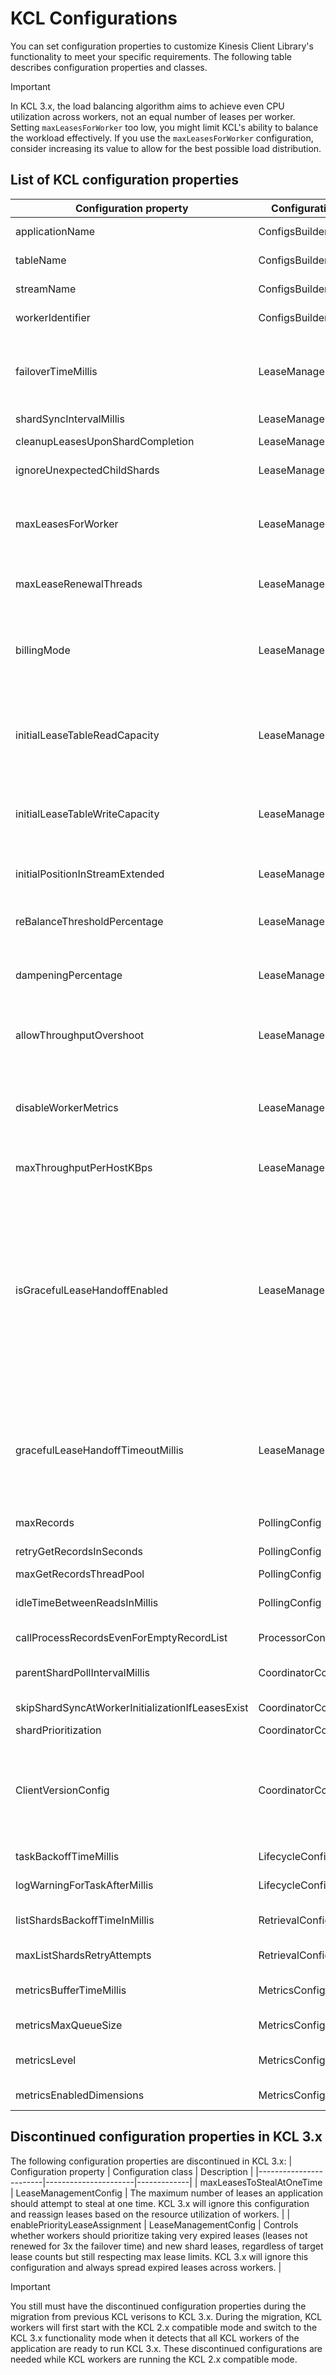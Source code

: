 # KCL Configurations

You can set configuration properties to customize Kinesis Client Library's functionality to meet your specific requirements. The following table describes configuration properties and classes.

> [!Important]
> In KCL 3.x, the load balancing algorithm aims to achieve even CPU utilization across workers, not an equal number of leases per worker. Setting `maxLeasesForWorker` too low, you might limit KCL's ability to balance the workload effectively. If you use the `maxLeasesForWorker` configuration, consider increasing its value to allow for the best possible load distribution.

## List of KCL configuration properties
| Configuration property | Configuration class | Description | Default value |
|---|---|---|---:|
| applicationName | ConfigsBuilder | The name for this the KCL application. Used as the default for the tableName and consumerName. | N/A |
| tableName | ConfigsBuilder | Allows overriding the table name used for the Amazon DynamoDB lease table. | N/A |
| streamName | ConfigsBuilder | The name of the stream that this application processes records from. | N/A |
| workerIdentifier | ConfigsBuilder | A unique identifier that represents this instantiation of the application processor. This must be unique. | N/A |
| failoverTimeMillis | LeaseManagementConfig | The number of milliseconds that must pass before you can consider a lease owner to have failed. For applications that have a large number of shards, this may be set to a higher number to reduce the number of DynamoDB IOPS required for tracking leases. | 10000 (10 seconds) |
| shardSyncIntervalMillis | LeaseManagementConfig | The time between shard sync calls. | 60000 (60 seconds) |
| cleanupLeasesUponShardCompletion | LeaseManagementConfig | When set, leases are removed as soon as the child leases have started processing. | TRUE |
| ignoreUnexpectedChildShards | LeaseManagementConfig | When set, child shards that have an open shard are ignored. This is primarily for DynamoDB Streams. | FALSE |
| maxLeasesForWorker | LeaseManagementConfig | The maximum number of leases a single worker should accept. Setting it too low may cause data loss if workers can't process all shards, and lead to a suboptimal lease assignment among workers. Consider total shard count, number of workers, and worker processing capacity when configuring it. | Unlimited |
| maxLeaseRenewalThreads | LeaseManagementConfig | Controls the size of the lease renewer thread pool. The more leases that your application could take, the larger this pool should be. | 20 |
| billingMode | LeaseManagementConfig | Determines the capacity mode of the lease table created in DynamoDB. There are two options: on-demand mode (PAY_PER_REQUEST) and provisioned mode. We recommend using the default setting of on-demand mode because it automatically scales to accommodate your workload without the need for capacity planning. | PAY_PER_REQUEST (on-demand mode) |
| initialLeaseTableReadCapacity | LeaseManagementConfig | The DynamoDB read capacity that is used if the Kinesis Client Library needs to create a new DynamoDB lease table with provisioned capacity mode. You can ignore this configuration if you are using the default on-demand capacity mode in billingMode configuration. | 10 |
| initialLeaseTableWriteCapacity | LeaseManagementConfig | The DynamoDB read capaciy that is used if the Kinesis Client Library needs to create a new DynamoDB lease table. You can ignore this configuration if you are using the default on-demand capacity mode in billingMode configuration. | 10 |
| initialPositionInStreamExtended | LeaseManagementConfig | The initial position in the stream that the application should start at. This is only used during initial lease creation. | InitialPositionInStream.TRIM_HORIZON |
| reBalanceThresholdPercentage | LeaseManagementConfig | A percentage value that determines when the load balancing algorithm should consider reassigning shards among workers.  This is a new configuration introduced in KCL 3.x. | 10 |
| dampeningPercentage | LeaseManagementConfig | A percentage value that is used to dampen the amount of load that will be moved from the overloaded worker in a single rebalance operation.  This is a new configuration introduced in KCL 3.x. | 60 |
| allowThroughputOvershoot | LeaseManagementConfig | Determines whether additional lease still needs to be taken from the overloaded worker even if it causes total amount of lease throughput taken to exceed the desired throughput amount.  This is a new configuration introduced in KCL 3.x. | TRUE |
| disableWorkerMetrics | LeaseManagementConfig | Determines if KCL should ignore resource metrics from workers (such as CPU utilization) when reassigning leases and load balancing. Set this to TRUE if you want to prevent KCL from load balancing based on CPU utilization.  This is a new configuration introduced in KCL 3.x. | FALSE |
| maxThroughputPerHostKBps | LeaseManagementConfig | Amount of the maximum throughput to assign to a worker during the lease assignment.  This is a new configuration introduced in KCL 3.x. | Unlimited |
| isGracefulLeaseHandoffEnabled | LeaseManagementConfig | Controls the behavior of lease handoff between workers. When set to true, KCL will attempt to gracefully transfer leases by allowing the shard's RecordProcessor sufficient time to complete processing before handing off the lease to another worker. This can help ensure data integrity and smooth transitions but may increase handoff time. When set to false, the lease will be handed off immediately without waiting for the RecordProcessor to shut down gracefully. This can lead to faster handoffs but may risk incomplete processing.  Note: Checkpointing must be implemented inside the shutdownRequested() method of the RecordProcessor to get benefited from the graceful lease handoff feature.  This is a new configuration introduced in KCL 3.x. | TRUE |
| gracefulLeaseHandoffTimeoutMillis | LeaseManagementConfig | Specifies the minimum time (in milliseconds) to wait for the current shard's RecordProcessor to gracefully shut down before forcefully transferring the lease to the next owner.   If your processRecords method typically runs longer than the default value, consider increasing this setting. This ensures the RecordProcessor has sufficient time to complete its processing before the lease transfer occurs.  This is a new configuration introduced in KCL 3.x. | 30000 (30 seconds) |
| maxRecords | PollingConfig | Allows setting the maximum number of records that Kinesis returns. | 10000 |
| retryGetRecordsInSeconds | PollingConfig | Configures the delay between GetRecords attempts for failures. | none |
| maxGetRecordsThreadPool | PollingConfig | The thread pool size used for GetRecords. | none |
| idleTimeBetweenReadsInMillis | PollingConfig | Determines how long KCL waits between GetRecords calls to poll the data from data streams. The unit is milliseconds. | 1500 |
| callProcessRecordsEvenForEmptyRecordList | ProcessorConfig | When set, the record processor is called even when no records were provided from Kinesis. | FALSE |
| parentShardPollIntervalMillis | CoordinatorConfig | How often a record processor should poll to see if the parent shard has been completed. The unit is milliseconds. | 10000 (10 seconds) |
| skipShardSyncAtWorkerInitializationIfLeasesExist | CoordinatorConfig | Disable synchronizing shard data if the lease table contains existing leases. | FALSE |
| shardPrioritization | CoordinatorConfig | Which shard prioritization to use. | NoOpShardPrioritization |
| ClientVersionConfig | CoordinatorConfig | Determines which KCL version compatibility mode the application will run in. This configuration is only for the migration from previous KCL versions. When migrating to 3.x, you need to set this configuration to CLIENT_VERSION_CONFIG_COMPATIBLE_WITH_2x. You can remove this configuration when you complete the migration. | CLIENT_VERSION_CONFIG_3X |
| taskBackoffTimeMillis | LifecycleConfig | The time to wait to retry failed KCL tasks. The unit is milliseconds. | 500 (0.5 seconds) |
| logWarningForTaskAfterMillis | LifecycleConfig | How long to wait before a warning is logged if a task hasn't completed. | none |
| listShardsBackoffTimeInMillis | RetrievalConfig | The number of milliseconds to wait between calls to ListShards when failures occur. The unit is milliseconds. | 1500 (1.5 seconds) |
| maxListShardsRetryAttempts | RetrievalConfig | The maximum number of times that ListShards retries before giving up. | 50 |
| metricsBufferTimeMillis | MetricsConfig | Specifies the maximum duration (in milliseconds) to buffer metrics before publishing them to CloudWatch. | 10000 (10 seconds) |
| metricsMaxQueueSize | MetricsConfig | Specifies the maximum number of metrics to buffer before publishing to CloudWatch. | 10000 |
| metricsLevel | MetricsConfig | Specifies the granularity level of CloudWatch metrics to be enabled and published.   Possible values: NONE, SUMMARY, DETAILED. | MetricsLevel.DETAILED |
| metricsEnabledDimensions | MetricsConfig | Controls allowed dimensions for CloudWatch Metrics. | All dimensions |

## Discontinued configuration properties in KCL 3.x
The following configuration properties are discontinued in KCL 3.x:
| Configuration property | Configuration class | Description |
|------------------------|----------------------|-------------|
| maxLeasesToStealAtOneTime | LeaseManagementConfig | The maximum number of leases an application should attempt to steal at one time. KCL 3.x will ignore this configuration and reassign leases based on the resource utilization of workers. |
| enablePriorityLeaseAssignment | LeaseManagementConfig | Controls whether workers should prioritize taking very expired leases (leases not renewed for 3x the failover time) and new shard leases, regardless of target lease counts but still respecting max lease limits. KCL 3.x will ignore this configuration and always spread expired leases across workers. |

> [!Important]
> You still must have the discontinued configuration properties during the migration from previous KCL verisons to KCL 3.x. During the migration, KCL workers will first start with the KCL 2.x compatible mode and switch to the KCL 3.x functionality mode when it detects that all KCL workers of the application are ready to run KCL 3.x. These discontinued configurations are needed while KCL workers are running the KCL 2.x compatible mode.
